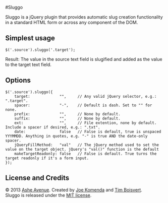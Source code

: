 #Sluggo

Sluggo is a jQuery plugin that provides automatic slug creation functionality in a standard HTML form or across any component of the DOM.

## Simplest usage

    $('.source').sluggo('.target');

Result: The value in the source text field is slugified and added as the value to the target text field.

## Options

    $('.source').sluggo({
        target:             "",     // Any valid jQuery selector, e.g.: ".target".
        spacer:             "-",    // Default is dash. Set to "" for none.
        prefix:             "",     // None by default.
        suffix:             "",     // None by default.
        ext:                "",     // File extention, none by default. Include a spacer if desired, e.g.: ".txt".
        date:               false   // False is default, true is unspaced YYYMMDD. Anything in quotes, e.g. "-" is true AND the date-only spacer.
        jQueryFillMethod:   "val"   // The jQuery method used to set the value on the target object. jQuery's "val()" function is the default
        makeTargetReadonly: false   // False is default. True turns the target readonly if it's a form input. 
    });

## License and Credits

© 2013 <a href="http://www.asheavenue.com">Ashe Avenue</a>. Created by <a href="http://twitter.com/KomejoDev">Joe Komenda</a> and <a href="http://twitter.com/timboisvert">Tim Boisvert</a>.
<br />
Sluggo is released under the <a href="http://opensource.org/licenses/MIT">MIT license</a>.
